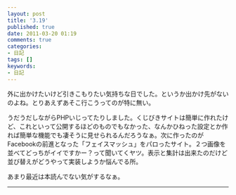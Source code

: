 ```yaml
---
layout: post
title: '3.19'
published: true
date: 2011-03-20 01:19
comments: true
categories:
- 日記
tags: []
keywords:
- 日記
---
```

外に出かけたいけど引きこもりたい気持ちな日でした。というか出かけ先がないのよね。とりあえずあそこ行こうってのが特に無い。

うだうだしながらPHPいじってたりしました。くじびきサイトは簡単に作れたけど、これといって公開するほどのものでもなかった、なんかひねった設定とか作れば簡単な機能でも凄そうに見せられるんだろうなぁ。次に作ったのがFacebookの前進となった「フェイスマッシュ」をパロったサイト。２つ画像を並べてどっちがイイですかー？って聞いてくヤツ。表示と集計は出来たのだけど並び替えがどうやって実装しようか悩んでる所。

あまり最近は本読んでない気がするなぁ。

---

